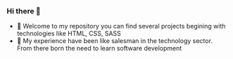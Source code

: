 ### Hi there 👋

- 🔭 Welcome to my repository you can find several projects begining with technologies like HTML, CSS, SASS
- 🌱 My experience have been like salesman in the technology sector. From there born the need to learn software development

<!--
**soyentrepreneur/soyentrepreneur** is a ✨ _special_ ✨ repository because its `README.md` (this file) appears on your GitHub profile.

Here are some ideas to get you started:


- 👯 I’m looking to collaborate on ...
- 🤔 I’m looking for help with ...
- 💬 Ask me about ...
- 📫 How to reach me: ...
- 😄 Pronouns: ...
- ⚡ Fun fact: ...
-->
